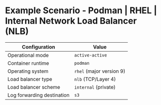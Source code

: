 # Example Scenario - Podman | RHEL | Internal Network Load Balancer (NLB)

| Configuration               | Value                        |
|-----------------------------|------------------------------|
| Operational mode            | `active-active`              |
| Container runtime           | `podman`                     |
| Operating system            | `rhel` (major version 9)     |
| Load balancer type          | `nlb` (TCP/Layer 4)          |
| Load balancer scheme        | `internal` (private)         |
| Log forwarding destination  | `s3`                         |
